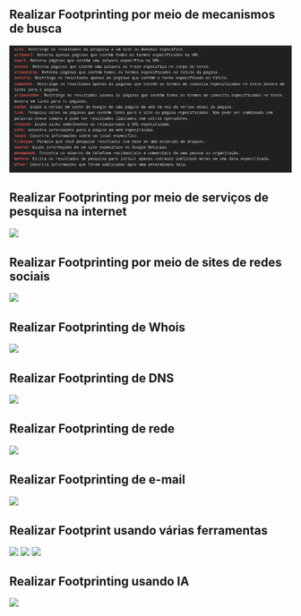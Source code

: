 <h2>Realizar Footprinting por meio de mecanismos de busca</h2>

<img src="https://github.com/Diegodevcyber/Certified-Ethical-Hacker-V13/blob/main/Module%2002%20-%20Labs/Images/1.png?raw=true">

<h2>Realizar Footprinting por meio de serviços de pesquisa na internet</h2>

<img src="/home/kali/Área de trabalho/Certified-Ethical-Hacker-V13/Module 02 - Labs/Images/2.png">

<h2>Realizar Footprinting por meio de sites de redes sociais</h2>

<img src="/home/kali/Área de trabalho/Certified-Ethical-Hacker-V13/Module 02 - Labs/Images/3.png">

<h2>Realizar Footprinting de Whois</h2>

<img src="/home/kali/Área de trabalho/Certified-Ethical-Hacker-V13/Module 02 - Labs/Images/4.png">

<h2>Realizar Footprinting de DNS</h2>

<img src="/home/kali/Área de trabalho/Certified-Ethical-Hacker-V13/Module 02 - Labs/Images/5.png">

<h2>Realizar Footprinting de rede</h2>

<img src="/home/kali/Área de trabalho/Certified-Ethical-Hacker-V13/Module 02 - Labs/Images/6.png">

<h2>Realizar Footprinting de e-mail</h2>

<img src="/home/kali/Área de trabalho/Certified-Ethical-Hacker-V13/Module 02 - Labs/Images/7.png">

<h2>Realizar Footprint usando várias ferramentas</h2>

<img src="/home/kali/Área de trabalho/Certified-Ethical-Hacker-V13/Module 02 - Labs/Images/8.1.png">

<img src="/home/kali/Área de trabalho/Certified-Ethical-Hacker-V13/Module 02 - Labs/Images/8.2.png">

<img src="/home/kali/Área de trabalho/Certified-Ethical-Hacker-V13/Module 02 - Labs/Images/8.3.png">

<h2>Realizar Footprinting usando IA</h2>

<img src="/home/kali/Área de trabalho/Certified-Ethical-Hacker-V13/Module 02 - Labs/Images/9.png">
